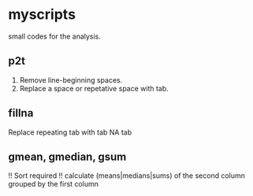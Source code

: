 # myscripts
small codes for the analysis.

## p2t
1. Remove line-beginning spaces.
2. Replace a space or repetative space with tab.

## fillna
Replace repeating tab with tab NA tab

## gmean, gmedian, gsum
!! Sort required !!
calculate (means|medians|sums) of the second column grouped by the first column
